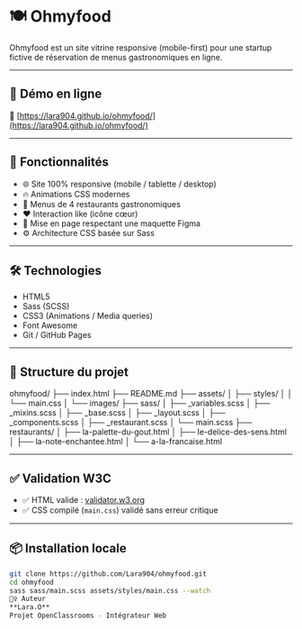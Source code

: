# 🍽️ Ohmyfood

Ohmyfood est un site vitrine responsive (mobile-first) pour une startup fictive de réservation de menus gastronomiques en ligne.

---

## 🚀 Démo en ligne

🔗 [https://lara904.github.io/ohmyfood/](https://lara904.github.io/ohmyfood/)

---

## 📱 Fonctionnalités

- 🌐 Site 100% responsive (mobile / tablette / desktop)
- 🔥 Animations CSS modernes
- 📖 Menus de 4 restaurants gastronomiques
- ❤️ Interaction like (icône cœur)
- 🧾 Mise en page respectant une maquette Figma
- ⚙️ Architecture CSS basée sur Sass

---

## 🛠️ Technologies

- HTML5
- Sass (SCSS)
- CSS3 (Animations / Media queries)
- Font Awesome
- Git / GitHub Pages

---

## 📁 Structure du projet

ohmyfood/
├── index.html
├── README.md
├── assets/
│ ├── styles/
│ │ └── main.css
│ └── images/
├── sass/
│ ├── _variables.scss
│ ├── _mixins.scss
│ ├── _base.scss
│ ├── _layout.scss
│ ├── _components.scss
│ ├── _restaurant.scss
│ └── main.scss
├── restaurants/
│ ├── la-palette-du-gout.html
│ ├── le-delice-des-sens.html
│ ├── la-note-enchantee.html
│ └── a-la-francaise.html

---

## ✅ Validation W3C

- ✅ HTML valide : [validator.w3.org](https://validator.w3.org)
- ✅ CSS compilé (`main.css`) validé sans erreur critique

---

## 📦 Installation locale

```bash
git clone https://github.com/Lara904/ohmyfood.git
cd ohmyfood
sass sass/main.scss assets/styles/main.css --watch
🙋‍♀️ Auteur
**Lara.O**
Projet OpenClassrooms - Intégrateur Web
